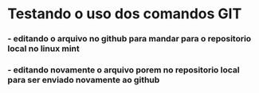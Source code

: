 # Testando o uso dos comandos GIT

### - editando o arquivo no github para mandar para o repositorio local no linux mint 

### - editando novamente o arquivo porem no repositorio local para ser enviado novamente ao github

